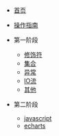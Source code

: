 <!-- docs/_sidebar.md --> 
* [首页](README.md)
* [操作指南](guide) 

* 第一阶段
    * [修饰符](FirstStage/modifier/modifier.md)
    * [集合](FirstStage/List/list.md)
    * [异常](FirstStage/Exception/exception.md)
    * [IO流](FirstStage/IO/IO流.md)
    * [其他](FirstStage/other/README.md)
* 第二阶段
    * [javascript](02/javascript)
    * [echarts](02/echarts)